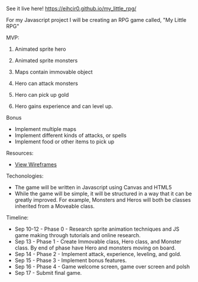 See it live here! https://eihcir0.github.io/my_little_rpg/

For my Javascript project I will be creating an RPG game called, "My Little RPG"

MVP:

1) Animated sprite hero

2) Animated sprite monsters

3) Maps contain immovable object

4) Hero can attack monsters

5) Hero can pick up gold

6) Hero gains experience and can level up.


Bonus
- Implement multiple maps
- Implement different kinds of attacks, or spells
- Implement food or other items to pick up


Resources:

* [View Wireframes][wireframes]

[wireframes]: docs/wireframe.png

Techonologies:

- The game will be written in Javascript using Canvas and HTML5
- While the game will be simple, it will be structured in a way that it can be greatly improved.  For example, Monsters and Heros will both be classes inherited from a Moveable class.


Timeline: 

- Sep 10-12 - Phase 0 - Research sprite animation techniques and JS game making through tutorials and online research.
- Sep 13 - Phase 1 - Create Immovable class, Hero class, and Monster class.  By end of phase have Hero and monsters moving on board.
- Sep 14 - Phase 2 - Implement attack, experience, leveling, and gold.
- Sep 15 - Phase 3 - Implement bonus features.
- Sep 16 - Phase 4 - Game welcome screen, game over screen and polsh
- Sep 17 - Submit final game.
